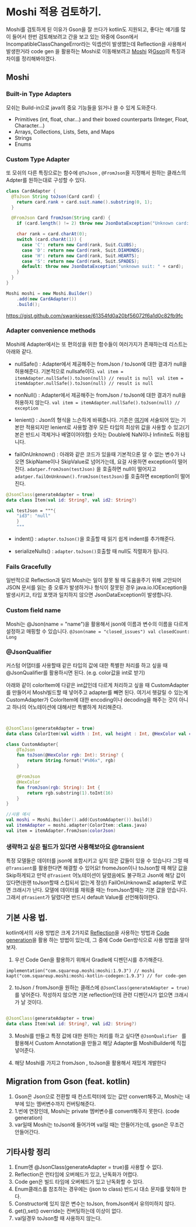 # Moshi 적용 검토하기.

Moshi를 검토하게 된 이유가 Gson을 잘 쓰다가 kotlin도 지원되고, 좋다는 얘기를 많이 들어서 한번 검토해보려고 간을 보고 있는 와중에 Gson에서 IncompatibleClassChangeError라는 익셉션이 발생했는데 Reflection을 사용해서 발생한거라 code gen 을 활용하는 Moshi로 이동해보려고 [Moshi](https://github.com/square/moshi) 와[Gson](https://github.com/google/gson)의 특징과 차이를 정리해봐야겠다.


## Moshi

### Built-in Type Adapters

모쉬는 Build-in으로 java의 중요 기능들을 읽거나 쓸 수 있게 도와준다.

* Primitives (int, float, char...) and their boxed counterparts (Integer, Float, Character...)
* Arrays, Collections, Lists, Sets, and Maps
* Strings
* Enums

### Custom Type Adapter

또 모쉬의 다른 특징으로는 함수에 ```@ToJson``` , ```@FromJson```을 지정해서  원하는 클래스의 Adpter를 원하는대로 구성할 수 있다.

```java
class CardAdapter {
  @ToJson String toJson(Card card) {
    return card.rank + card.suit.name().substring(0, 1);
  }

  @FromJson Card fromJson(String card) {
    if (card.length() != 2) throw new JsonDataException("Unknown card: " + card);

    char rank = card.charAt(0);
    switch (card.charAt(1)) {
      case 'C': return new Card(rank, Suit.CLUBS);
      case 'D': return new Card(rank, Suit.DIAMONDS);
      case 'H': return new Card(rank, Suit.HEARTS);
      case 'S': return new Card(rank, Suit.SPADES);
      default: throw new JsonDataException("unknown suit: " + card);
    }
  }
}
```

```java
Moshi moshi = new Moshi.Builder()
    .add(new CardAdapter())
    .build();
```

https://gist.github.com/swankjesse/61354fd0a20bf56072f6a1d0c82fb9fc



### Adapter convenience methods

Moshi에 Adapter에서는 또 편의성을 위한 함수들이 여러가지가 존재하는데 리스트는 아래와 같다.

* nullSafe()
 : Adapter에서 제공해주는 fromJson / toJson에 대한 결과가 null을 허용해준다. 기본적으로 nullsafe이다.
 ```val item = itemAdapter.nullSafe().toJson(null) // result is null ```
 ```val item = itemAdapter.nullSafe().toJson(null) // result is null ```
 
* nonNull()
 : Adapter에서 제공해주는 fromJson / toJson에 대한 결과가 null을 허용하지 않는다.
 ```val item = itemAdapter.nullSafe().toJson(null) // exception ```
 
* lenient()
 : Json의 형식을 느슨하게 바꿔줍니다. 기존은  [여기](https://www.ietf.org/rfc/rfc7159.txt)에 서술되어 있는 기본만 적용되지만 lenient로 사용할 경우 모든 타입의 최상위 값을 사용할 수 있고(기본은 반드시 객체거나 배열이어야함) 숫자는 Double에 NaN이나 Infinite도 허용됩니다.
 
* failOnUnknown()
 : 아래와 같은 코드가 있을때 기본적으론 알 수 없는 변수가 나오면 SkipName이나 SkipValue로 넘어가는데, 요걸 사용하면 exception이 떨어진다. ```adatper.fromJson(testJson)``` 을 호출하면 null이 떨어지고  ``` adatper.failOnUnknown().fromJson(testJson)```를 호출하면 exception이 떨어진다.

```kotlin
@JsonClass(generateAdapter = true)
data class Item(val id: String?, val id2: String?)

val testJson = """{
    "id3": "null"
    }
    """
```

* indent()
 : ```adapter.toJson()```을 호출할 때 읽기 쉽게 indent를 추가해준다.
 
* serializeNulls()
 :  ```adapter.toJson()```호출할 때 null도 직렬화가 됩니다.

### Fails Gracefully

 일반적으로 Reflection과 달리 Moshi는 일이 잘못 될 때 도움을주기 위해 고안되어 JSON 문서를 읽는 중 오류가 발생하거나 형식이 잘못된 경우 java.io.IOException을 발생시키고, 타입 포맷과 일치하지 않으면 JsonDataException이 발생합니다.
 
### Custom field name

Moshi는 @Json(name = "name")을 활용해서 json에 이름과 변수의 이름을 다르게 설정하고 매핑할 수 있습니다. ```@Json(name = "closed_issues") val closedCount: Long``` 


### @JsonQualifier

커스텀 어댑터를 사용할때 같은 타입의 값에 대한 특별한 처리를 하고 싶을 때 @JsonQualifier를 활용하시면 된다. (e.g. color값을 int로 받기)

아래와 같이 colorItem에 다같은 int값인데 다르게 처리하고 싶을 때 CustomAdapter를 만들어서 Moshi빌드할 때 넣어주고 adapter를 빼면 된다. 여기서 헷갈릴 수 있는게 CustomAdapter가 ColorItem에 대한 encoding이나 decoding을 해주는 것이 아니고 하나의 어노테이션에 대해서만 특별하게 처리해준다.


```kotlin


@JsonClass(generateAdapter = true)
data class ColorItem(val width : Int, val height : Int, @HexColor val color : Int)

class CustomAdapter{
    @ToJson
    fun toJson(@HexColor rgb: Int): String? {
        return String.format("#%06x", rgb)
    }

    @FromJson
    @HexColor
    fun fromJson(rgb: String): Int {
        return rgb.substring(1).toInt(16)
    }
}
```

```kotlin
//사용 예시
val moshi = Moshi.Builder().add(CustomAdapter()).build()
val itemAdapter = moshi.adapter(ColorItem::class.java)
val item = itemAdapter.fromJson(colorJson)
```


### 생략하고 싶은 필드가 있다면 사용해보아요 @transient

특정 모델들은 데이터를 json에 포함시키고 싶지 않은 값들이 있을 수 있습니다 그럴 때 ```@Transient```를 활용한다면 해결할 수 있어요! fromeJson이나 toJson할 때 해당 값을 Skip하게되고 만약 ```@Trasient``` 어노테이션이 달렸음에도 불구하고 Json에 해당 값이 있다면(원랜 toJson할때 스킵되서 없는게 정상) FailOnUnknown로 adapter로 부르면 크래시가 난다. 모델에 데이터를 채워줄 때는 fromJson할때는 기본 값을 얻습니다. 그래서 ```@Trasient```가 달렸다면 반드시 default Value를 선언해줘야한다.


## 기본 사용 법.

kotlin에서의 사용 방법은 크게 2가지로 [Reflection](https://github.com/square/moshi#reflection)을 사용하는 방법과 [Code generation](https://github.com/square/moshi#reflection)을 활용 하는 방법이 있는데, 그 중에 Code Gen방식으로 사용 방법을 알아보자.

1. 우선 Code Gen을 활용하기 위해서 Gradle에 디펜던시를 추가해준다. 

```
implementation("com.squareup.moshi:moshi:1.9.3") // moshi
kapt("com.squareup.moshi:moshi-kotlin-codegen:1.9.3") // for code-gen
```

2. toJson / fromJson을 원하는 클래스에 ```@JsonClass(generateAdapter = true)```를 넣어준다. 작성하지 않으면 기본 reflection인데 관련 디펜던시가 없으면 크래시가 날 것이다.

```kotlin

@JsonClass(generateAdapter = true)
data class Item(val id: String?, val id2: String?)
```

3. Moshi를 만들고 특정 값에 대한 원하는 처리를 하고 싶다면 ```@JsonQualifier ``` 를 활용해서 Custom Annotation을 만들고 해당 Adapter를 MoshiBuilder에 직접 넣어준다.

4. 해당 Moshi를 가지고 fromJson , toJson을 활용해서 재밌게 개발한다

## Migration from Gson (feat. kotlin)

1. Gson은 Json으로 전환할 때 컨스트럭터에 있는 값만 convert해주고, Moshi는 내부에 있는 멤버변수까지 컨버팅해준다.
2.  1.번에 연장인데, Moshi는 private 멤버변수를 convert해주지 못한다. (code generation)
3.  var일때 Moshi는 toJson에 들어가며 val일 때는 안들어가는데, gson은 무조건 안들어간다.


## 기타사항 정리

1. Enum엔 @JsonClass(generateAdapter = true)를 사용할 수 없다.
2. Reflection은 런타임에 오버헤드가 있고, 난독화가 어렵다.
3. Code gen은 빌드 타임에 오버헤드가 있고 난독화할 수 있다.
4. Enum클래스를 참조하는 경우에는 (json to class) 반드시 대소 문자를 맞춰야 한다.
5. Constructor에 있지 않은 변수는 toJson, fromJson에서 유의미하지 않다.
6.  get(),set() override는 컨버팅하는데 이상이 없다.
7. val일경우 toJson할 때 사용하지 않는다.

